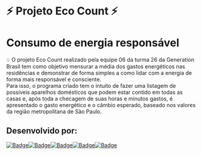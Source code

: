 # ⚡ Projeto Eco Count ⚡
# Consumo de energia responsável
 💡 O projeto Eco Count realizado pela equipe 06 da turma 26 da Generation Brasil tem como objetivo mensurar a média dos gastos energéticos nas residências e demonstrar de forma simples a como lidar com a energia de forma mais responsável e consciente.
  <br />  Para isso, o programa criado tem o intuito de fazer uma listagem de possíveis aparelhos domésticos que podem estar contido em todas as casas e, após toda a checagem de suas horas e minutos gastos, é apresentado o gasto energético e o câmbio esperado, baseado nos valores da região metropolitana de São Paulo.
    
 ## Desenvolvido por:
[![Badge](https://img.shields.io/badge/-João_Pedro-grey?style=flat-square&labelColor=black&logo=github&logoColor=white&link=https://github.com/jotape00)](https://github.com/jotape00)[![Badge](https://img.shields.io/badge/-Anny-grey?style=flat-square&labelColor=black&logo=github&logoColor=white&link=https://github.com/annysena)](https://github.com/annysena)[![Badge](https://img.shields.io/badge/-Fernanda-grey?style=flat-square&labelColor=black&logo=github&logoColor=white&link=https://github.com/Fe-r-nanda)](https://github.com/Fe-r-nanda)[![Badge](https://img.shields.io/badge/-Gabriel_Almeida-grey?style=flat-square&labelColor=black&logo=github&logoColor=white&link=https://github.com/bielalmd)](https://github.com/bielalmd)[![Badge](https://img.shields.io/badge/-Gabriel_Reis-grey?style=flat-square&labelColor=black&logo=github&logoColor=white&link=https://github.com/gabriel8514)](https://github.com/gabriel8514)
